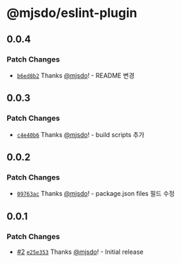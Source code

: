 # @mjsdo/eslint-plugin

## 0.0.4

### Patch Changes

- [`b6ed8b2`](https://github.com/mjsdo/configs/commit/b6ed8b2654c56c6300cc461d183ed1dae0de256e) Thanks [@mjsdo](https://github.com/mjsdo)! - README 변경

## 0.0.3

### Patch Changes

- [`c4e40b6`](https://github.com/mjsdo/configs/commit/c4e40b69c8965dc6adf735485225fe0bd43fd9da) Thanks [@mjsdo](https://github.com/mjsdo)! - build scripts 추가

## 0.0.2

### Patch Changes

- [`09763ac`](https://github.com/mjsdo/configs/commit/09763ac400927256a99eca8d0a00969971de42a6) Thanks [@mjsdo](https://github.com/mjsdo)! - package.json files 필드 수정

## 0.0.1

### Patch Changes

- [#2](https://github.com/mjsdo/configs/pull/2) [`e25e353`](https://github.com/mjsdo/configs/commit/e25e353e1a5de2982212e1b04e3431674b5f9f3b) Thanks [@mjsdo](https://github.com/mjsdo)! - Initial release
